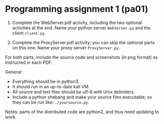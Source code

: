 # Programming assignment 1 (pa01)

1. Complete the WebServer.pdf activity, including the two optional activities at the end.
Name your python server `WebServer.py` and the client `client.py`.

2. Complete the ProxyServer.pdf activity; you can skip the optional parts on this one.
Name your proxy server `ProxyServer.py`.

For both parts, include the source code and screenshots (in png format) as instructed in each PDF.

General:
* Everything should be in python3.
* It should run in an up-to-date kali VM.
* All source and text files should be utf-8 with Unix delimiters.
* Include a python shebang and make your source files executable, so they can be run like: `./yoursource.py`.

Notes: parts of the distributed code are python2, and thus need updating to work.
